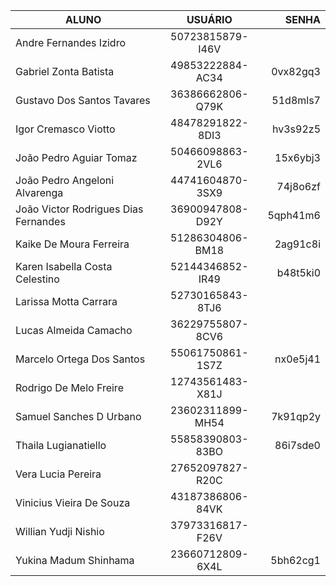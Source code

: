 |ALUNO|USUÁRIO|SENHA|
|-|:-:|-:|
|Andre Fernandes Izidro|50723815879-I46V||
|Gabriel Zonta Batista|49853222884-AC34|0vx82gq3|
|Gustavo Dos Santos Tavares|36386662806-Q79K|51d8mls7|
|Igor Cremasco Viotto|48478291822-8DI3|hv3s92z5|
|João Pedro Aguiar Tomaz|50466098863-2VL6|15x6ybj3|
|João Pedro Angeloni Alvarenga|44741604870-3SX9|74j8o6zf|
|João Victor Rodrigues Dias Fernandes|36900947808-D92Y|5qph41m6|
|Kaike De Moura Ferreira|51286304806-BM18|2ag91c8i|
|Karen Isabella Costa Celestino|52144346852-IR49|b48t5ki0|
|Larissa Motta Carrara|52730165843-8TJ6||
|Lucas Almeida Camacho|36229755807-8CV6||
|Marcelo Ortega Dos Santos|55061750861-1S7Z|nx0e5j41|
|Rodrigo De Melo Freire|12743561483-X81J||
|Samuel Sanches D Urbano|23602311899-MH54|7k91qp2y|
|Thaila Lugianatiello|55858390803-83BO|86i7sde0|
|Vera Lucia Pereira|27652097827-R20C||
|Vinicius Vieira De Souza|43187386806-84VK||
|Willian Yudji Nishio|37973316817-F26V||
|Yukina Madum Shinhama|23660712809-6X4L|5bh62cg1|
